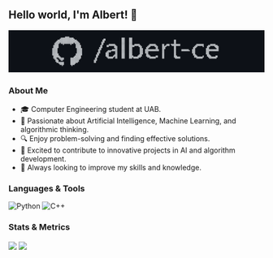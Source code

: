 ## Hello world, I'm Albert! 👋

![Game of Life](username_of_life.gif)  
<!-- *Like this GIF banner? Create your own version with my repository: [username-of-life](https://github.com/albert-ce/username-of-life)* -->

### About Me
- 🎓 Computer Engineering student at UAB.
- 🧠 Passionate about Artificial Intelligence, Machine Learning, and algorithmic thinking.
- 🔍 Enjoy problem-solving and finding effective solutions.
- 🚀 Excited to contribute to innovative projects in AI and algorithm development.
- 🌱 Always looking to improve my skills and knowledge.

### Languages & Tools

<img src="https://img.shields.io/badge/Python-254f71?style=for-the-badge&logo=python&logoColor=254f71&labelColor=FFD43B" alt="Python" /> 
<img src="https://img.shields.io/badge/C%2B%2B-323230?style=for-the-badge&logo=c%2B%2B&logoColor=white" alt="C++" />

### Stats & Metrics

<img align="center" height="180em" src="https://github-readme-stats.vercel.app/api?username=albert-ce&show_icons=true&theme=dark&rank_icon=github" />
<img align="center" height="180em" src="https://github-readme-stats.vercel.app/api/top-langs/?username=albert-ce&hide_progress=true&theme=dark" />